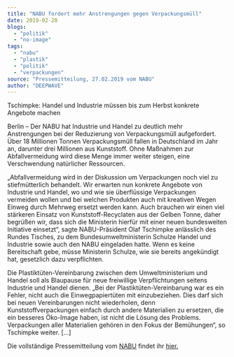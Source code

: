 ```yaml
---
title: "NABU fordert mehr Anstrengungen gegen Verpackungsmüll"
date: 2019-02-28
blogs: 
  - "politik"
  - "no-image"
tags: 
  - "nabu"
  - "plastik"
  - "politik"
  - "verpackungen"
source: "Pressemitteilung, 27.02.2019 vom NABU"
author: "DEEPWAVE"
---
```


Tschimpke: Handel und Industrie müssen bis zum Herbst konkrete Angebote machen

Berlin – Der NABU hat Industrie und Handel zu deutlich mehr Anstrengungen bei der Reduzierung von Verpackungsmüll aufgefordert. Über 18 Millionen Tonnen Verpackungsmüll fallen in Deutschland im Jahr an, darunter drei Millionen aus Kunststoff. Ohne Maßnahmen zur Abfallvermeidung wird diese Menge immer weiter steigen, eine Verschwendung natürlicher Ressourcen.

„Abfallvermeidung wird in der Diskussion um Verpackungen noch viel zu stiefmütterlich behandelt. Wir erwarten nun konkrete Angebote von Industrie und Handel, wo und wie sie überflüssige Verpackungen vermeiden wollen und bei welchen Produkten auch mit kreativen Wegen Einweg durch Mehrweg ersetzt werden kann. Auch brauchen wir einen viel stärkeren Einsatz von Kunststoff-Recyclaten aus der Gelben Tonne, daher begrüßen wir, dass sich die Ministerin hierfür mit einer neuen bundesweiten Initiative einsetzt“, sagte NABU-Präsident Olaf Tschimpke anlässlich des Rundes Tisches, zu dem Bundesumweltministerin Schulze Handel und Industrie sowie auch den NABU eingeladen hatte. Wenn es keine Bereitschaft gebe, müsse Ministerin Schulze, wie sie bereits angekündigt hat, gesetzlich dazu verpflichten.

Die Plastiktüten-Vereinbarung zwischen dem Umweltministerium und Handel soll als Blaupause für neue freiwillige Verpflichtungen seitens Industrie und Handel dienen. „Bei der Plastiktüten-Vereinbarung war es ein Fehler, nicht auch die Einwegpapiertüten mit einzubeziehen. Dies darf sich bei neuen Vereinbarungen nicht wiederholen, denn Kunststoffverpackungen einfach durch andere Materialien zu ersetzen, die ein besseres Öko-Image haben, ist nicht die Lösung des Problems. Verpackungen aller Materialien gehören in den Fokus der Bemühungen“, so Tschimpke weiter. \[...\]

Die vollständige Pressemitteilung vom [NABU](https://www.nabu.de/) findet ihr [hier.](https://www.nabu.de/presse/pressemitteilungen/index.php?popup=true&show=25712&db=presseservice)
